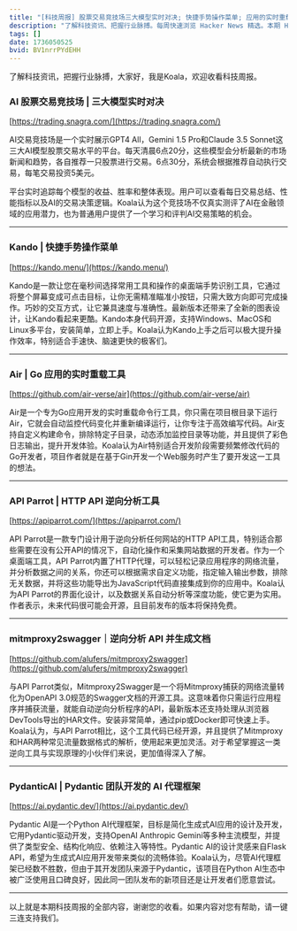 ```yaml
---
title: "[科技周报] 股票交易竞技场三大模型实时对决; 快捷手势操作菜单; 应用的实时重载工具"
description: "了解科技资讯、把握行业脉搏。每周快速浏览 Hacker News 精选。本期 Hacker Newsletter 地址：https://buttondown.com/hacker-newsletter/archive/hacker-newsletter-727/"
tags: []
date: 1736050525
bvid: BV1nrrPYdEHH
---
```

了解科技资讯，把握行业脉搏，大家好，我是Koala，欢迎收看科技周报。

### AI 股票交易竞技场 | 三大模型实时对决
[https://trading.snagra.com/](https://trading.snagra.com/)

AI交易竞技场是一个实时展示GPT4 All，Gemini 1.5 Pro和Claude 3.5 Sonnet这三大AI模型股票交易水平的平台。每天清晨6点20分，这些模型会分析最新的市场新闻和趋势，各自推荐一只股票进行交易。6点30分，系统会根据推荐自动执行交易，每笔交易投资5美元。

平台实时追踪每个模型的收益、胜率和整体表现。用户可以查看每日交易总结、性能指标以及AI的交易决策逻辑。Koala认为这个竞技场不仅真实测评了AI在金融领域的应用潜力，也为普通用户提供了一个学习和评判AI交易策略的机会。

---

### Kando | 快捷手势操作菜单
[https://kando.menu/](https://kando.menu/)

Kando是一款让您在毫秒间选择常用工具和操作的桌面端手势识别工具，它通过将整个屏幕变成可点击目标，让你无需精准瞄准小按钮，只需大致方向即可完成操作。巧妙的交互方式，让它兼具速度与准确性。最新版本还带来了全新的图表设计，让Kando看起来更酷。Kando本身代码开源，支持Windows、MacOS和Linux多平台，安装简单，立即上手。Koala认为Kando上手之后可以极大提升操作效率，特别适合手速快、脑速更快的极客们。

---

### Air | Go 应用的实时重载工具
[https://github.com/air-verse/air](https://github.com/air-verse/air)

Air是一个专为Go应用开发的实时重载命令行工具，你只需在项目根目录下运行Air，它就会自动监控代码变化并重新编译运行，让你专注于高效编写代码。Air支持自定义构建命令，排除特定子目录，动态添加监控目录等功能，并且提供了彩色日志输出，提升开发体验。Koala认为Air特别适合开发阶段需要频繁修改代码的Go开发者，项目作者就是在基于Gin开发一个Web服务时产生了要开发这一工具的想法。

---

### API Parrot | HTTP API 逆向分析工具
[https://apiparrot.com/](https://apiparrot.com/)

API Parrot是一款专门设计用于逆向分析任何网站的HTTP API工具，特别适合那些需要在没有公开API的情况下，自动化操作和采集网站数据的开发者。作为一个桌面端工具，API Parrot内置了HTTP代理，可以轻松记录应用程序的网络流量，并分析数据之间的关系，你还可以根据需求自定义功能，指定输入输出参数，排除无关数据，并将这些功能导出为JavaScript代码直接集成到你的应用中。Koala认为API Parrot的界面化设计，以及数据关系自动分析等深度功能，使它更为实用。作者表示，未来代码很可能会开源，且目前发布的版本将保持免费。

---

### mitmproxy2swagger｜逆向分析 API 并生成文档
[https://github.com/alufers/mitmproxy2swagger](https://github.com/alufers/mitmproxy2swagger)

与API Parrot类似，Mitmproxy2Swagger是一个将Mitmproxy捕获的网络流量转化为OpenAPI 3.0规范的Swagger文档的开源工具。这意味着你只需运行应用程序并捕获流量，就能自动逆向分析程序的API，最新版本还支持处理从浏览器DevTools导出的HAR文件。安装非常简单，通过pip或Docker即可快速上手。Koala认为，与API Parrot相比，这个工具代码已经开源，并且提供了Mitmproxy和HAR两种常见流量数据格式的解析，使用起来更加灵活。对于希望掌握这一类逆向工具与实现原理的小伙伴们来说，更加值得深入了解。

---

### PydanticAI | Pydantic 团队开发的 AI 代理框架
[https://ai.pydantic.dev/](https://ai.pydantic.dev/)

Pydantic AI是一个Python AI代理框架，目标是简化生成式AI应用的设计及开发，它用Pydantic驱动开发，支持OpenAI Anthropic Gemini等多种主流模型，并提供了类型安全、结构化响应、依赖注入等特性。Pydantic AI的设计灵感来自Flask API，希望为生成式AI应用开发带来类似的流畅体验。Koala认为，尽管AI代理框架已经数不胜数，但由于其开发团队来源于Pydantic，该项目在Python AI生态中被广泛使用且口碑良好，因此同一团队发布的新项目还是让开发者们愿意尝试。

---

以上就是本期科技周报的全部内容，谢谢您的收看。如果内容对您有帮助，请一键三连支持我们。

